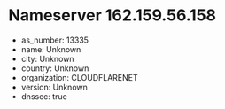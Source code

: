 # Nameserver 162.159.56.158

* as_number: 13335
* name: Unknown
* city: Unknown
* country: Unknown
* organization: CLOUDFLARENET
* version: Unknown
* dnssec: true
